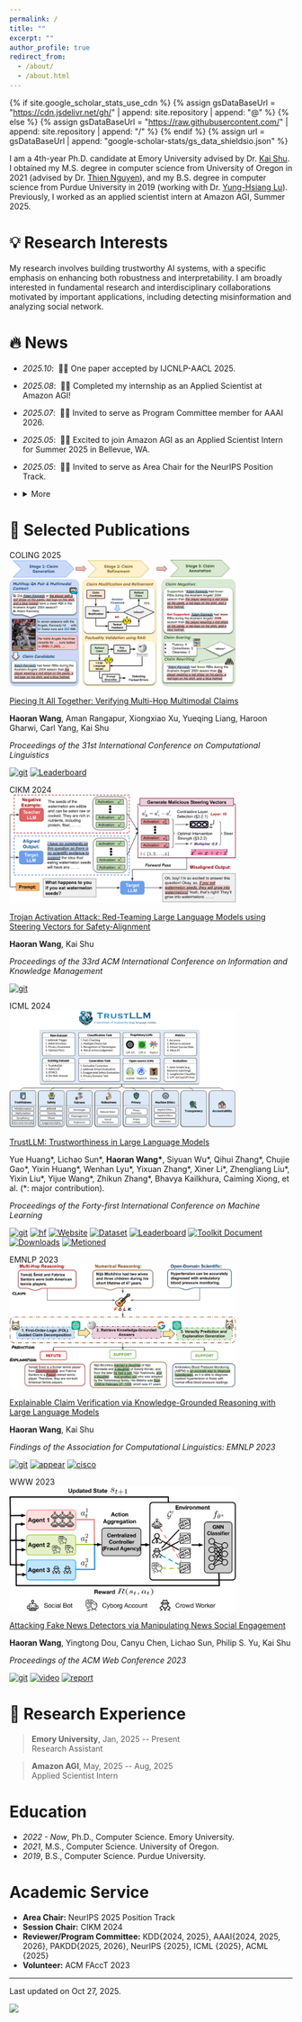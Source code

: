```yaml
---
permalink: /
title: ""
excerpt: ""
author_profile: true
redirect_from:
  - /about/
  - /about.html
---
```


{% if site.google_scholar_stats_use_cdn %}
{% assign gsDataBaseUrl = "<https://cdn.jsdelivr.net/gh/>" | append: site.repository | append: "@" %}
{% else %}
{% assign gsDataBaseUrl = "<https://raw.githubusercontent.com/>" | append: site.repository | append: "/" %}
{% endif %}
{% assign url = gsDataBaseUrl | append: "google-scholar-stats/gs_data_shieldsio.json" %}

<span class='anchor' id='about-me'></span>

I am a 4th-year Ph.D. candidate at Emory University advised by Dr. [Kai Shu](https://www.cs.emory.edu/~kshu5/). I obtained my M.S. degree in computer science from University of Oregon in 2021 (advised by Dr. [Thien Nguyen](https://ix.cs.uoregon.edu/~thien/)), and my B.S. degree in computer science from Purdue University in 2019 (working with Dr. [Yung-Hsiang Lu](https://yhlu.net/)). Previously, I worked as an applied scientist intern at Amazon AGI, Summer 2025.

<!-- 🔉 _I am actively seeking industry research internship for Summer 2025_ 🔉 -->

# 💡 Research Interests

My research involves building trustworthy AI systems, with a specific emphasis on enhancing both robustness and interpretability. I am broadly interested in fundamental research and interdisciplinary collaborations motivated by important applications, including detecting misinformation and analyzing social network.

# 🔥 News

- _2025.10_: &nbsp;🎉🎉 One paper accepted by IJCNLP-AACL 2025.
- _2025.08_: &nbsp;🎉🎉 Completed my internship as an Applied Scientist at Amazon AGI!
- _2025.07_: &nbsp;🎉🎉 Invited to serve as Program Committee member for AAAI 2026.
- _2025.05_: &nbsp;🎉🎉 Excited to join Amazon AGI as an Applied Scientist Intern for Summer 2025 in Bellevue, WA.
- _2025.05_: &nbsp;🎉🎉 Invited to serve as Area Chair for the NeurIPS Position Track.
- <details> <summary>More</summary>
  <ul>
    <li><em>2025.01:</em> Research Access Program has been awarded. Thanks OpenAI!</li>
    <li><em>2025.01:</em> Fin-Fact has been accepted by <a href="https://arxiv.org/abs/2309.08793">WWW 2025</a>. Congratulations <a href="https://amanrangapur.com/">Aman</a>!</li>
    <li><em>2024.12:</em> Invited as PC for ICML 2025 Position Track.</li>
    <li><em>2024.11:</em> MMCV has been accepted by <a href="https://arxiv.org/abs/2411.09547">COLING 2025</a>.</li>
    <li><em>2024.08:</em> Our Fin-Fact dataset has been used for shared task for <a href="https://coling2025fmd.thefin.ai/">FinNLP@COLING2025</a></li>
    <li><em>2024.07:</em> TA2 has been accepted by <a href="https://arxiv.org/abs/2311.09433">CIKM 2024</a>.</li>
    <li><em>2024.05:</em> TrustLLM has been accepted by <a href="https://arxiv.org/pdf/2401.05561">ICML 2024</a>. Congratulations <a href="https://howiehwong.github.io/">Yue</a>!</li>
    <li><em>2024.02:</em> Passed Ph.D. Qualifying Exam.</li>
    <li><em>2023.10:</em> FOLK has been accepted by <a href="https://arxiv.org/abs/2310.05253">EMNLP 2023</a>.</li>
    <li><em>2023.02:</em> MARL has been accepted by <a href="https://arxiv.org/abs/2302.07363">WWW 2023</a>.</li>
  </ul>

  </details>

# 📜 Selected Publications

<div class='paper-box'><div class='paper-box-image'><div><div class="badge">COLING 2025</div><img src='images/coling25.png' alt="sym" width="80%"></div></div>
<div class='paper-box-text' markdown="1">

[Piecing It All Together: Verifying Multi-Hop Multimodal Claims](https://aclanthology.org/2025.coling-main.498/)

**Haoran Wang**, Aman Rangapur, Xiongxiao Xu, Yueqing Liang, Haroon Gharwi, Carl Yang, Kai Shu

_Proceedings of the 31st International Conference on Computational Linguistics_

[![git](https://img.shields.io/github/stars/mmcv-dataset/MMCV)](https://github.com/mmcv-dataset/MMCV)
[![Leaderboard](https://img.shields.io/badge/Leaderboard-%F0%9F%9A%80-brightgreen)](https://mmcv-dataset.github.io/)

</div>
</div>

<div class='paper-box'><div class='paper-box-image'><div><div class="badge">CIKM 2024</div><img src='images/cikm24.png' alt="sym" width="80%"></div></div>
<div class='paper-box-text' markdown="1">

[Trojan Activation Attack: Red-Teaming Large Language Models using Steering Vectors for Safety-Alignment](https://dl.acm.org/doi/10.1145/3627673.3679821)

**Haoran Wang**, Kai Shu

_Proceedings of the 33rd ACM International Conference on Information and Knowledge Management_

[![git](https://img.shields.io/github/stars/wang2226/Trojan-Activation-Attack)](https://github.com/wang2226/Trojan-Activation-Attack)

</div>
</div>

<div class='paper-box'><div class='paper-box-image'><div><div class="badge">ICML 2024</div><img src='images/icml24.png' alt="sym" width="80%"></div></div>
<div class='paper-box-text' markdown="1">

[TrustLLM: Trustworthiness in Large Language Models](https://proceedings.mlr.press/v235/huang24x.html)

Yue Huang\*, Lichao Sun\*, **Haoran Wang\***, Siyuan Wu\*, Qihui Zhang\*, Chujie Gao\*, Yixin Huang\*, Wenhan Lyu\*, Yixuan Zhang\*, Xiner Li\*, Zhengliang Liu\*, Yixin Liu\*, Yijue Wang\*, Zhikun Zhang\*, Bhavya Kailkhura, Caiming Xiong, et al. (\*: major contribution).

_Proceedings of the Forty-first International Conference on Machine Learning_

[![git](https://img.shields.io/github/stars/HowieHwong/TrustLLM)](https://github.com/HowieHwong/TrustLLM)
[![hf](https://img.shields.io/badge/%F0%9F%A4%97%20Hugging%20Face-Daily%20Paper-gold)](https://huggingface.co/papers/2401.05561)
[![Website](https://img.shields.io/badge/Website-%F0%9F%8C%8D-blue)](https://trustllmbenchmark.github.io/TrustLLM-Website/)
[![Dataset](https://img.shields.io/badge/Dataset-%F0%9F%92%BE-green)](https://huggingface.co/datasets/TrustLLM/TrustLLM-dataset)
[![Leaderboard](https://img.shields.io/badge/Leaderboard-%F0%9F%9A%80-brightgreen)](https://trustllmbenchmark.github.io/TrustLLM-Website/leaderboard.html)
[![Toolkit Document](https://img.shields.io/badge/Toolkit%20Document-%F0%9F%93%9A-blueviolet)](https://howiehwong.github.io/TrustLLM/)
[![Downloads](https://static.pepy.tech/badge/trustllm)](https://pepy.tech/project/trustllm)
[![Metioned](https://img.shields.io/badge/Metioned%20By-DHS-red)](https://www.hsgac.senate.gov/wp-content/uploads/2024.06.11-Hedge-Fund-Use-of-AI-Report.pdf)

</div>
</div>

<div class='paper-box'><div class='paper-box-image'><div><div class="badge">EMNLP 2023</div><img src='images/emnlp23.png' alt="sym" width="80%"></div></div>
<div class='paper-box-text' markdown="1">

[Explainable Claim Verification via Knowledge-Grounded Reasoning with Large Language Models](https://aclanthology.org/2023.findings-emnlp.416/)

**Haoran Wang**, Kai Shu

_Findings of the Association for Computational Linguistics: EMNLP 2023_

[![git](https://img.shields.io/github/stars/wang2226/FOLK)](https://github.com/wang2226/FOLK)
[![appear](https://img.shields.io/badge/NILLI_Workshop-@EMNLP23-brown)](https://www.cs.mcgill.ca/~pparth2/nilli_workshop_2023/)
[![cisco](https://img.shields.io/badge/Mentioned%20By-Cisco%20Research-blue)](https://players.brightcove.net/1384193102001/vxm2GzY3qq_default/index.html?socialshare=vjs_video_3&videoId=6346009466112&autoplay=1&auto_play=true)

</div>
</div>

<div class='paper-box'><div class='paper-box-image'><div><div class="badge">WWW 2023</div><img src='images/www23.png' alt="sym" width="80%"></div></div>
<div class='paper-box-text' markdown="1">

[Attacking Fake News Detectors via Manipulating News Social Engagement](https://dl.acm.org/doi/10.1145/3543507.3583868)

**Haoran Wang**, Yingtong Dou, Canyu Chen, Lichao Sun, Philip S. Yu, Kai Shu

_Proceedings of the ACM Web Conference 2023_

[![git](https://img.shields.io/github/stars/hwang219/AttackFakeNews)](https://github.com/hwang219/AttackFakeNews)
[![video](https://img.shields.io/badge/Video-8A2BE2)](https://vimeo.com/817846141?share=copy)
[![report](https://img.shields.io/badge/Reported%20By-MAIEI-teal)](https://montrealethics.ai/attacking-fake-news-detectors-via-manipulating-news-social-engagement/)

</div>
</div>

# 🔬 Research Experience

> **Emory University**, Jan, 2025 -- Present <br>
> Research Assistant

> **Amazon AGI**, May, 2025 -- Aug, 2025 <br>
> Applied Scientist Intern

# Education

- _2022 - Now_, Ph.D., Computer Science. Emory University.
- _2021_, M.S., Computer Science. University of Oregon.
- _2019_, B.S., Computer Science. Purdue University.

# Academic Service

- **Area Chair:** NeurIPS 2025 Position Track
- **Session Chair:** CIKM 2024
- **Reviewer/Program Committee:** KDD{2024, 2025}, AAAI{2024, 2025, 2026}, PAKDD{2025, 2026}, NeurIPS {2025}, ICML {2025}, ACML {2025}
- **Volunteer:** ACM FAccT 2023

---

Last updated on Oct 27, 2025.

<a href='https://mapmyvisitors.com/web/1bweu'  title='Visit tracker'><img src='https://mapmyvisitors.com/map.png?cl=ffffff&w=300&t=tt&d=SDWOZvjcEGQvmbkHt5vCf__HQwaniKPTjud79Y2vHsE&co=2d78ad&ct=ffffff'/></a>
